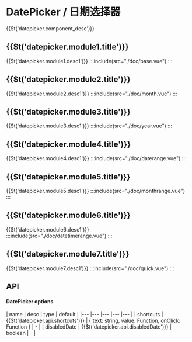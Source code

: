 # DatePicker / 日期选择器
<span>{{$t('datepicker.component_desc')}}</span>

## {{$t('datepicker.module1.title')}}
<span>{{$t('datepicker.module1.desc1')}}</span>
:::include(src="./doc/base.vue")
:::

## {{$t('datepicker.module2.title')}}
<span>{{$t('datepicker.module2.desc1')}}</span>
:::include(src="./doc/month.vue")
:::

## {{$t('datepicker.module3.title')}}
<span>{{$t('datepicker.module3.desc1')}}</span>
:::include(src="./doc/year.vue")
:::

## {{$t('datepicker.module4.title')}}
<span>{{$t('datepicker.module4.desc1')}}</span>
:::include(src="./doc/daterange.vue")
:::

## {{$t('datepicker.module5.title')}}
<span>{{$t('datepicker.module5.desc1')}}</span>
:::include(src="./doc/monthrange.vue")
:::

## {{$t('datepicker.module6.title')}}
<span>{{$t('datepicker.module6.desc1')}}</span>
:::include(src="./doc/datetimerange.vue")
:::

## {{$t('datepicker.module7.title')}}
<span>{{$t('datepicker.module7.desc1')}}</span>
:::include(src="./doc/quick.vue")
:::

## API
<api-doc name="DatePicker" :doc="require('./api.json')"></api-doc>

#### DatePicker options
| name | desc | type | default |
|--- |--- |--- |--- |--- |
| shortcuts | {{$t('datepicker.api.shortcuts')}} | { text: string, value: Function, onClick: Function } | - |
| disabledDate | {{$t('datepicker.api.disabledDate')}} | boolean | - |

<style lang='scss'>
  .demo-picker-group{
    display: inline-block;
    text-align: left;
    +.demo-picker-group{
      margin-left: 60px;
    }
  }
</style>
<!-- 
## QA测试
:::include(src="./doc/test.vue")
::: -->